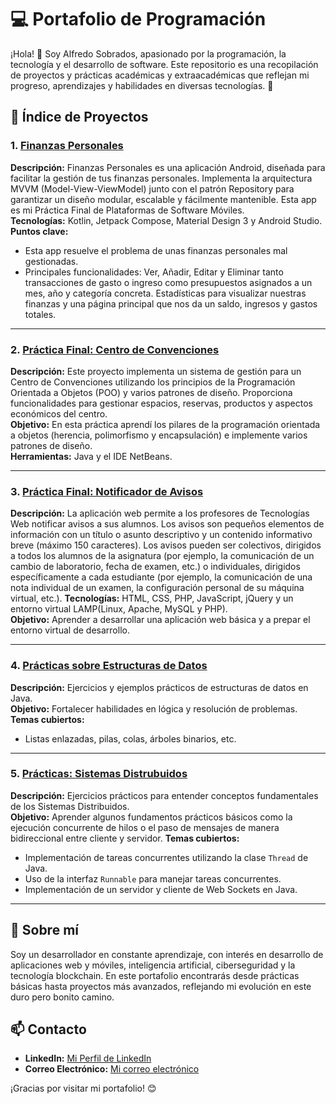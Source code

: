 # 💻 Portafolio de Programación

¡Hola! 👋 Soy Alfredo Sobrados, apasionado por la programación, la tecnología y el desarrollo de software. Este repositorio es una recopilación de proyectos y prácticas académicas y extraacadémicas que reflejan mi progreso, aprendizajes y habilidades en diversas tecnologías. 🚀  

## 📂 Índice de Proyectos

### 1. [Finanzas Personales](https://github.com/asobrados03/Finanzas_Personales)
**Descripción:** Finanzas Personales es una aplicación Android, diseñada para facilitar la gestión de tus finanzas personales. Implementa la arquitectura MVVM (Model-View-ViewModel) junto con el patrón Repository para garantizar un diseño modular, escalable y fácilmente mantenible. Esta app es mi Práctica Final de Plataformas de Software Móviles.   
**Tecnologías:** Kotlin, Jetpack Compose, Material Design 3 y Android Studio. 
**Puntos clave:**  
- Esta app resuelve el problema de unas finanzas personales mal gestionadas.  
- Principales funcionalidades: Ver, Añadir, Editar y Eliminar tanto transacciones de gasto o ingreso como presupuestos asignados a un mes, año y categoría concreta. Estadísticas para visualizar nuestras finanzas y una página principal que nos da un saldo, ingresos y gastos totales.

---

### 2. [Práctica Final: Centro de Convenciones](https://github.com/asobrados03/Practica_FINAL_CentroDeConvenciones)
**Descripción:** Este proyecto implementa un sistema de gestión para un Centro de Convenciones utilizando los principios de la Programación Orientada a Objetos (POO) y varios patrones de diseño. Proporciona funcionalidades para gestionar espacios, reservas, productos y aspectos económicos del centro.  
**Objetivo:** En esta práctica aprendí los pilares de la programación orientada a objetos (herencia, polimorfismo y encapsulación) e implemente varios patrones de diseño.  
**Herramientas:** Java y el IDE NetBeans.  

---

### 3. [Práctica Final: Notificador de Avisos](https://github.com/asobrados03/TWEB-Notificador-Avisos)
**Descripción:** La aplicación web permite a los profesores de Tecnologías Web notificar avisos a sus alumnos. Los avisos son pequeños elementos de información con un título o asunto descriptivo y un contenido informativo breve (máximo 150 caracteres). Los avisos pueden ser colectivos, dirigidos a todos los alumnos de la asignatura (por ejemplo, la comunicación de un cambio de laboratorio, fecha de examen, etc.) o individuales, dirigidos específicamente a cada estudiante (por ejemplo, la comunicación de una nota individual de un examen, la configuración personal de su máquina virtual, etc.). 
**Tecnologías:** HTML, CSS, PHP, JavaScript, jQuery y un entorno virtual LAMP(Linux, Apache, MySQL y PHP).  
**Objetivo:** Aprender a desarrollar una aplicación web básica y a prepar el entorno virtual de desarrollo.   

---

### 4. [Prácticas sobre Estructuras de Datos](https://github.com/asobrados03/Practicas-Programacion-y-Estructuras-de-Datos)
**Descripción:** Ejercicios y ejemplos prácticos de estructuras de datos en Java.  
**Objetivo:** Fortalecer habilidades en lógica y resolución de problemas.  
**Temas cubiertos:**  
- Listas enlazadas, pilas, colas, árboles binarios, etc.

---

### 5. [Prácticas: Sistemas Distrubuidos](https://github.com/asobrados03/Practicas_Sistemas_Distribuidos)
**Descripción:** Ejercicios prácticos para entender conceptos fundamentales de los Sistemas Distribuidos.  
**Objetivo:** Aprender algunos fundamentos prácticos básicos como la ejecución concurrente de hilos o el paso de mensajes de manera bidireccional entre cliente y servidor.
**Temas cubiertos:** 
- Implementación de tareas concurrentes utilizando la clase `Thread` de Java.
- Uso de la interfaz `Runnable` para manejar tareas concurrentes.
- Implementación de un servidor y cliente de Web Sockets en Java.

---

## 🌱 Sobre mí
Soy un desarrollador en constante aprendizaje, con interés en desarrollo de aplicaciones web y móviles, inteligencia artificial, ciberseguridad y la tecnología blockchain. En este portafolio encontrarás desde prácticas básicas hasta proyectos más avanzados, reflejando mi evolución en este duro pero bonito camino.  

## 📫 Contacto
- **LinkedIn:** [Mi Perfil de LinkedIn](https://www.linkedin.com/in/alfredo-sobrados-gonzalez/)  
- **Correo Electrónico:** [Mi correo electrónico](mailto:alfredo.sobrados.gonzalez@gmail.com)

¡Gracias por visitar mi portafolio! 😊


<!-- 
### 3. [App: Nombre de la App](enlace-al-repositorio)
**Descripción:** Un breve resumen de la aplicación.  
**Tecnologías:** Herramientas y lenguajes utilizados.  
**Características destacadas:**  
- Funcionalidades principales de la app.  
- Qué aprendí o implementé nuevo en este proyecto.

### 5. [Proyecto Personal: Nombre del Proyecto](enlace-al-repositorio)
**Descripción:** Explicación breve del proyecto personal.  
**Motivación:** Por qué lo creé y qué buscaba lograr.  
**Tecnologías:** Lista de herramientas y tecnologías utilizadas. 
-->

<!--
**asobrados03/asobrados03** is a ✨ _special_ ✨ repository because its `README.md` (this file) appears on your GitHub profile.

Here are some ideas to get you started:

- 🔭 I’m currently working on ...
- 🌱 I’m currently learning ...
- 👯 I’m looking to collaborate on ...
- 🤔 I’m looking for help with ...
- 💬 Ask me about ...
- 📫 How to reach me: ...
- 😄 Pronouns: ...
- ⚡ Fun fact: ...
-->
